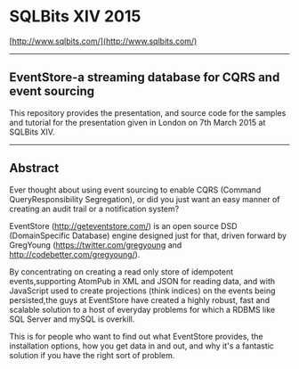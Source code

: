 # SQLBits XIV 2015  #

[http://www.sqlbits.com/](http://www.sqlbits.com/)

----------

## EventStore-a streaming database for CQRS and event sourcing ##

This repository provides the presentation, and source code for the samples and tutorial for the presentation given in London on 7th March 2015 at SQLBits XIV.

----------


## Abstract ##

Ever thought about using event sourcing to enable CQRS (Command QueryResponsibility Segregation), or did you just want an easy manner of creating an audit trail or a notification system?

EventStore (http://geteventstore.com/) is an open source DSD (DomainSpecific Database) engine designed just for that, driven forward by GregYoung (https://twitter.com/gregyoung and http://codebetter.com/gregyoung/).

By concentrating on creating a read only store of idempotent events,supporting AtomPub in XML and JSON for reading data, and with JavaScript used to create projections (think indices) on the events being persisted,the guys at EventStore have created a highly robust, fast and scalable solution to a host of everyday problems for which a RDBMS like SQL Server and mySQL is overkill.

This is for people who want to find out what EventStore provides, the installation options, how you get data in and out, and why it's a fantastic solution if you have the right sort of problem.
